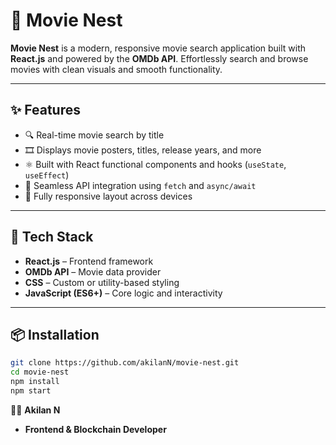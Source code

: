 # 🎥 Movie Nest

**Movie Nest** is a modern, responsive movie search application built with **React.js** and powered by the **OMDb API**. Effortlessly search and browse movies with clean visuals and smooth functionality.

---

## ✨ Features

- 🔍 Real-time movie search by title
- 🎞️ Displays movie posters, titles, release years, and more
- ⚛️ Built with React functional components and hooks (`useState`, `useEffect`)
- 🔁 Seamless API integration using `fetch` and `async/await`
- 📱 Fully responsive layout across devices

---

## 🚀 Tech Stack

- **React.js** – Frontend framework  
- **OMDb API** – Movie data provider  
- **CSS** – Custom or utility-based styling  
- **JavaScript (ES6+)** – Core logic and interactivity  

---

## 📦 Installation

```bash
git clone https://github.com/akilanN/movie-nest.git
cd movie-nest
npm install
npm start

```

🧑‍💻 
  **Akilan N**
- **Frontend & Blockchain Developer**
  
